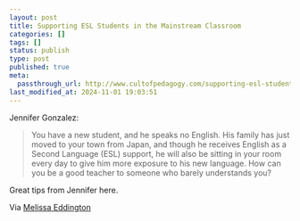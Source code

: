 ```yaml
---
layout: post
title: Supporting ESL Students in the Mainstream Classroom
categories: []
tags: []
status: publish
type: post
published: true
meta:
  passthrough_url: http://www.cultofpedagogy.com/supporting-esl-students-mainstream-classroom/
last_modified_at: 2024-11-01 19:03:51
---
```


Jennifer Gonzalez:


>You have a new student, and he speaks no English. His family has just moved to your town from Japan, and though he receives English as a Second Language (ESL) support, he will also be sitting in your room every day to give him more exposure to his new language. How can you be a good teacher to someone who barely understands you?



Great tips from Jennifer here.


Via 
[Melissa Eddington](http://melissaeddington.com)
